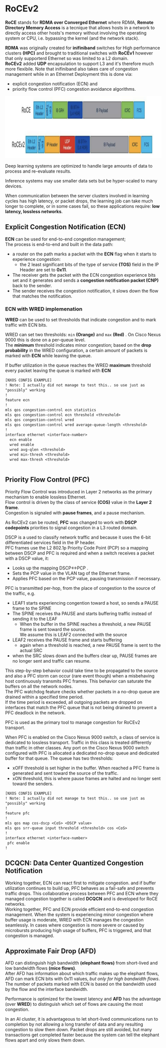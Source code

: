 # RoCEv2

**RoCE** stands for **RDMA over Converged Ethernet** where RDMA, **Remote Directory Memory Access** is a tecnique that allows hosts in a network to directly access other hosts's memory without involving the operating system or CPU, i.e. bypassing the kernel (and the network stack).

**RDMA** was originally created for **inifiniband** switches for High performance clusters **(HPC)** and brought to traditional switches with **RoCEv1** however that only supporterd Ethernet so was limited to a L2 domain.  
**RoCEv2** added **UDP** encapsulation to support L3 and it's therefore much more flexibile.
Note that inifiniband also takes care of congestion management while in an Ethernet Deployment this is done via:
* explicit congestion notification (ECN) and
* priority flow control (PFC) congestion avoidance algorithms.


<img src="pictures/RoCE vs RoCEv2 packet.png" alt="RoCE Packets" style="height: 200px; width:1000px;"/>

Deep learning systems are optimized to handle large amounts of data to process and re-evaluate results. 

Inference systems may use smaller data sets but be hyper-scaled to many devices.

When communication between the server clusters involved in learning cycles has high latency, or packet drops, the learning job can take much longer to complete, or in some cases fail, so these applications require: **low latency, lossless networks**. 

## Explicit Congestion Notification (ECN)
**ECN** can be used for end-to-end congestion management;  
The process is end-to-end and built in the data path: 

* a router on the path marks a packet with the **ECN** flag when it starts to experience congestion: 
   * the 2 least significant bits of the type of service **(TOS)** field in the IP Header are set to **0x11**. 
* The receiver gets the packet with the ECN congestion experience bits set and it generates and sends a **congestion notification packet (CNP)** back to the sender. 
* The sender receives the congestion notification, it slows down the flow that matches the notification. 

### ECN with WRED implemenation

**WRED** can be used to set thresholds that indicate congestion and to mark traffic with ECN bits.

WRED can set two thresholds: ```min``` **(Orange)** and ```max``` **(Red)** . On Cisco Nexus 9000 this is done on a per-queue level.  
The **minimum** threshold indicates minor congestion; based on the **drop probability** in the WRED configuration, a certain amount of packets is marked with **ECN** while leaving the queue.

If buffer utilization in the queue reaches the WRED **maximum** threshold every packet leaving the queue is marked with **ECN** 

```
[NXOS CONFIG EXAMPLE]
! Note: I actually did not manage to test this.. so use just as "possibly" working
!
feature ecn
!
mls qos congestion-control ecn statistics
mls qos congestion-control ecn threshold <threshold>
mls qos congestion-control wred
mls qos congestion-control wred average-queue-length <threshold>
!
interface ethernet <interface-number>
  ecn enable
  wred enable
  wred avg-qlen <threshold>
  wred min-thresh <threshold>
  wred max-thresh <threshold>


```


## Priority Flow Control (PFC)
Priority Flow Control was introduced in Layer 2 networks as the primary mechanism to enable lossless Ethernet.  
Flow control is driven by the class of service **(COS)** value in the **Layer 2 frame**.  
Congestion is signaled with **pause frames**, and a pause mechanism.  

As RoCEv2 can be routed, **PFC** was changed to work with **DSCP codepoints** priorities to signal congestion in a L3 routed domain. 

DSCP is a used to classify network traffic and because it uses the 6-bit differentiated services field in the IP header.   
PFC frames use the L2 802.1p Priority Code Point (PCP) so a mapping between
DSCP and PFC is required and when a switch receives a packet with a DSCP value, it:
 * Looks up the mapping DSCP<->PCP .
 * Sets the PCP value in the VLAN tag of the Ethernet frame.
 * Applies PFC based on the PCP value, pausing transmission if necessary.

PFC is transmitted per-hop, from the place of congestion to the source of the traffic, e.g.
*  LEAF1 starts experiencing congention toward a host, so sends a PAUSE frame to the SPINE
*  The SPINE receives tha PAUSE and starts buffering traffic instead of sending it to the LEAF
   *  When the buffer in the SPINE reaches a threshold, a new PAUSE frame is sent toward the source.  
   We assume this is LEAF2 connected with the source
*  LEAF2 receives the PAUSE frame and starts buffering
   * again when a threshold is reached, a new PAUSE frame is sent to the actual SRC 
* when the SRC slows down and the buffers clear up, PAUSE frames are no longer sent and traffic can resume.

This step-by-step behavior could take time to be propagated to the source and also a PFC storm can occur (rare event though) when a misbehaving host continuously transmits PFC frames. This behavior can saturate the buffers on all the network nodes.  
The PFC watchdog feature checks whether packets in a no-drop queue are drained within a specified time period.  
If the time period is exceeded, all outgoing packets are dropped on interfaces that match the PFC queue that is not being drained to prevent a PFC deadlock in the network.

PFC is used as the primary tool to manage congestion for RoCEv2 transport. 

When PFC is enabled on the Cisco Nexus 9000 switch, a class of service is dedicated to lossless transport. Traffic in this class is treated differently than traffic in other classes. Any port on the Cisco Nexus 9000 switch configured with PFC is allocated a dedicated no-drop queue and dedicated buffer for that queue.
The queue has two thresholds:
*  xOFF threshold is set higher in the buffer. When reached a PFC frame is generated and sent toward the source of the traffic. 
* xON threshold, this is where pause frames are halted and no longer sent toward the senders. 

```
[NXOS CONFIG EXAMPLE]
! Note: I actually did not manage to test this.. so use just as "possibly" working
!
feature pfc
!
mls qos map cos-dscp <CoS> <DSCP value>
mls qos srr-queue input threshold <threshold> cos <CoS>
!
interface ethernet <interface-number>
 pfc enable
!
```

## DCQCN: Data Center Quantized Congestion Notification 
Working together, ECN can react first to mitigate congestion. and if buffer utilization continues to build up, PFC behaves as a fail-safe and prevents traffic drops. 
This collaborative process between PFC and ECN where they managed congestion together is called **DCQCN** and is developed for RoCE networks.  
Working together, PFC and ECN provide efficient end-to-end congestion management. When the system is experiencing minor congestion where buffer usage is moderate, WRED with ECN manages the congestion seamlessly. In cases where congestion is more severe or caused by microbursts producing high usage of buffers, PFC is triggered, and that congestion is managed. 

## Approximate Fair Drop (AFD)
AFD can distinguish high bandwidth **(elephant flows)** from short-lived and low bandwidth flows **(mice flows)**.   
After AFD has information about which traffic makes up the elephant flows, AFD can mark ECN bits with 0x11 values, *but only for high bandwidth flows*.  
The number of packets marked with ECN is based on the bandwidth used by the flow and the interface bandwidth.

Performance is optimized for the lowest latency and **AFD** has the advantage (over **WRED**) to distinguish which set of flows are causing the most congestion. 

In an AI cluster, it is advantageous to let short-lived communications run to completion by not allowing a long transfer of data and any resulting congestion to slow them down. Packet drops are still avoided, but many transactions get completed faster because the system can tell the elephant flows apart and only slows them down.
